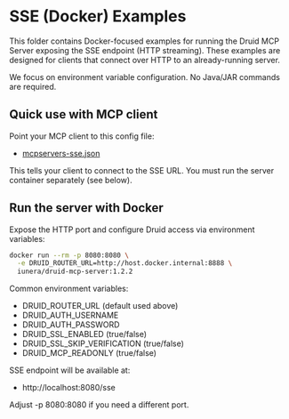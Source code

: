 # SSE (Docker) Examples

This folder contains Docker-focused examples for running the Druid MCP Server exposing the SSE endpoint (HTTP streaming). These examples are designed for clients that connect over HTTP to an already-running server.

We focus on environment variable configuration. No Java/JAR commands are required.

## Quick use with MCP client

Point your MCP client to this config file:
- [mcpservers-sse.json](mcpservers-sse.json)

This tells your client to connect to the SSE URL. You must run the server container separately (see below).

## Run the server with Docker

Expose the HTTP port and configure Druid access via environment variables:

```bash
docker run --rm -p 8080:8080 \
  -e DRUID_ROUTER_URL=http://host.docker.internal:8888 \
  iunera/druid-mcp-server:1.2.2
```

Common environment variables:
- DRUID_ROUTER_URL (default used above)
- DRUID_AUTH_USERNAME
- DRUID_AUTH_PASSWORD
- DRUID_SSL_ENABLED (true/false)
- DRUID_SSL_SKIP_VERIFICATION (true/false)
- DRUID_MCP_READONLY (true/false)

SSE endpoint will be available at:
- http://localhost:8080/sse

Adjust -p 8080:8080 if you need a different port.
